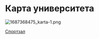 # Карта университета

![1687368475_karta-1.png](%D0%9A%D0%B0%D1%80%D1%82%D0%B0%20%D1%83%D0%BD%D0%B8%D0%B2%D0%B5%D1%80%D1%81%D0%B8%D1%82%D0%B5%D1%82%D0%B0%2020c8b98bbd5c81beb06df1d96ed113bf/1687368475_karta-1.png)

[Спортзал](%D0%A1%D0%BF%D0%BE%D1%80%D1%82%D0%B7%D0%B0%D0%BB%2020c8b98bbd5c81a6b851e43946a4baa4.md)